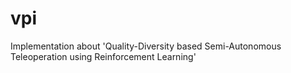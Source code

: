 # vpi
Implementation about 'Quality-Diversity based Semi-Autonomous Teleoperation using Reinforcement Learning'